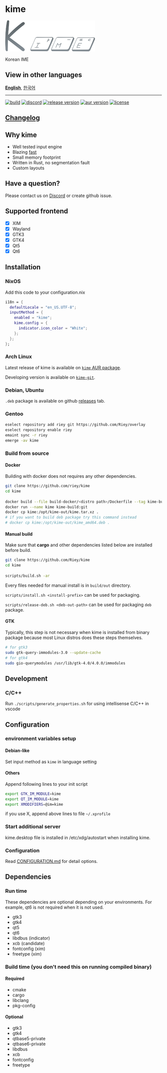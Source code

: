 # kime

[<img src="./docs/assets/kime-roundy-default-without-text-bluegrey.png" height="100">](https://github.com/Riey/kime)

Korean IME

## View in other languages

[**English**](./README.md), [한국어](./README.ko.md)

---

[<img alt="build" src="https://img.shields.io/github/actions/workflow/status/Riey/kime/ci.yaml?style=for-the-badge&branch=develop" height="25">](https://github.com/Riey/kime/actions?query=workflow%3ACI)
[<img alt="discord" src="https://img.shields.io/discord/801107569505992705.svg?style=for-the-badge" height="25">](https://discord.gg/YPnEfZqC6y)
[<img alt="release version" src="https://img.shields.io/github/v/release/Riey/kime?style=for-the-badge" height="25">](https://github.com/Riey/kime/releases)
[<img alt="aur version" src="https://img.shields.io/aur/version/kime-bin?style=for-the-badge" height="25">](https://aur.archlinux.org/packages/kime-bin/)
[<img alt="license" src="https://img.shields.io/github/license/Riey/kime?style=for-the-badge" height="25">](https://github.com/Riey/kime/blob/master/LICENSE)

## [Changelog](docs/CHANGELOG.md)

## Why kime

* Well tested input engine
* Blazing [fast](https://github.com/Riey/kime/wiki/Performance)
* Small memory footprint
* Written in Rust, no segmentation fault
* Custom layouts

## Have a question?

Please contact us on [Discord](https://discord.gg/YPnEfZqC6y) or create github issue.

## Supported frontend

- [x] XIM
- [x] Wayland
- [x] GTK3
- [x] GTK4
- [x] Qt5
- [x] Qt6

## Installation

### NixOS

Add this code to your configuration.nix

```nix
i18n = {
  defaultLocale = "en_US.UTF-8";
  inputMethod = {
    enabled = "kime";
    kime.config = {
      indicator.icon_color = "White";
    };
  };
};
```

### Arch Linux

Latest release of kime is available on [`kime` AUR package](https://aur.archlinux.org/packages/kime).

Developing version is available on [`kime-git`](https://aur.archlinux.org/packages/kime-git).

### Debian, Ubuntu

`.deb` package is available on github [releases](https://github.com/Riey/kime/releases) tab.

### Gentoo

```sh
eselect repository add riey git https://github.com/Riey/overlay
eselect repository enable riey
emaint sync -r riey
emerge -av kime
```

### Build from source

#### Docker

Building with docker does not requires any other dependencies.

```sh
git clone https://github.com/riey/kime
cd kime

docker build --file build-docker/<distro path>/Dockerfile --tag kime-build:git .
docker run --name kime kime-build:git
docker cp kime:/opt/kime-out/kime.tar.xz .
# if you want to build deb package try this command instead
# docker cp kime:/opt/kime-out/kime_amd64.deb .
```

#### Manual build

Make sure that **cargo** and other dependencies listed below are installed before build.

```sh
git clone https://github.com/Riey/kime
cd kime

scripts/build.sh -ar
```

Every files needed for manual install is in `build/out` directory.

`scripts/install.sh <install-prefix>` can be used for packaging.

`scripts/release-deb.sh <deb-out-path>` can be used for packaging `deb` package.

#### GTK

Typically, this step is not necessary when kime is installed from binary package because most Linux distros does these steps themselves.

```sh
# for gtk3
sudo gtk-query-immodules-3.0 --update-cache
# for gtk4
sudo gio-querymodules /usr/lib/gtk-4.0/4.0.0/immodules
```

## Development

### C/C++

Run `./scripts/generate_properties.sh` for using intellisense C/C++ in vscode

## Configuration

### environment variables setup

#### Debian-like

Set input method as `kime` in language setting

#### Others

Append following lines to your init script

```sh
export GTK_IM_MODULE=kime
export QT_IM_MODULE=kime
export XMODIFIERS=@im=kime
```

if you use X, append above lines to file `~/.xprofile`

### Start additional server

kime.desktop file is installed in /etc/xdg/autostart when installing kime.

### Configuration

Read [CONFIGURATION.md](docs/CONFIGURATION.md) for detail options.

## Dependencies

### Run time

These dependencies are optional depending on your environments. For example, qt6 is not required when it is not used.

* gtk3
* gtk4
* qt5
* qt6
* libdbus (indicator)
* xcb (candidate)
* fontconfig (xim)
* freetype (xim)

### Build time (you don't need this on running compiled binary)

#### Required

* cmake
* cargo
* libclang
* pkg-config

#### Optional

* gtk3
* gtk4
* qtbase5-private
* qtbase6-private
* libdbus
* xcb
* fontconfig
* freetype
